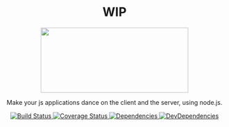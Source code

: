 <h1 align='center'>WIP</h1>
<p align='center'>
  <img src='http://cl.ly/0n1U0e302b0A/gauntlet.svg' width='340px' height='150px'>
</p>
<p align='center'>Make your js applications dance on the client and the server, using node.js.</p>
<p align='center'>
  <a href='https://travis-ci.org/geta6/gauntlet'>
    <img src='https://secure.travis-ci.org/geta6/gauntlet.svg?branch=master' alt='Build Status'>
  </a>
  <a href='https://coveralls.io/r/geta6/gauntlet'>
    <img src='http://img.shields.io/coveralls/geta6/gauntlet.svg' alt='Coverage Status'>
  </a>
  <a href='https://david-dm.org/geta6/gauntlet'>
    <img src='https://david-dm.org/geta6/gauntlet.svg' alt='Dependencies'>
  </a>
  <a href='https://david-dm.org/geta6/gauntlet#info=devDependencies'>
    <img src='https://david-dm.org/geta6/gauntlet/dev-status.svg' alt='DevDependencies'>
  </a>
</p>
